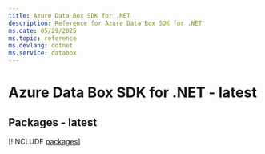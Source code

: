 ```yaml
---
title: Azure Data Box SDK for .NET
description: Reference for Azure Data Box SDK for .NET
ms.date: 05/29/2025
ms.topic: reference
ms.devlang: dotnet
ms.service: databox
---
```

# Azure Data Box SDK for .NET - latest
## Packages - latest
[!INCLUDE [packages](data-box-index.md)]